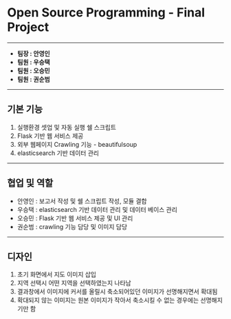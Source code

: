 # Open Source Programming - Final Project
<hr></hr>
<ul>
  <li> <strong> 팀장 : 안영인 </strong> </li>  
  <li> <strong> 팀원 : 우승택 </strong> </li>  
  <li> <strong> 팀원 : 오승민 </strong> </li>  
  <li> <strong> 팀원 : 권순범 </strong> </li>  
</ul>
    
<hr></hr>
    
## 기본 기능  
<ol>
  <li> 실행환경 셋업 및 자동 실행 쉘 스크립트 </li>
  <li> Flask 기반 웹 서비스 제공 </li>
  <li> 외부 웹페이지 Crawling 기능 - beautifulsoup </li>
  <li> elasticsearch 기반 데이터 관리 </li>
</ol>

<hr></hr>

## 협업 및 역할  
<ul>
  <li> 안영인 : 보고서 작성 및 쉘 스크립트 작성, 모듈 결합</li>
  <li> 우승택 : elasticsearch 기반 데이터 관리 및 데이터 베이스 관리 </li>
  <li> 오승민 : Flask 기반 웹 서비스 제공 및 UI 관리 </li>
  <li> 권순범 : crawling 기능 담당 및 이미지 담당</li>
</ul> 
  
<hr></hr>

## 디자인 
<ol>
  <li> 초기 화면에서 지도 이미지 삽입 </li>
  <li> 지역 선택시 어떤 지역을 선택하였는지 나타남 </li>
  <li> 결과창에서 이미지에 커서를 올릴시 축소되어있던 이미지가 선명해지면서 확대됨 </li>
  <li> 확대되지 않는 이미지는 원본 이미지가 작아서 축소시킬 수 없는 경우에는 선명해지기만 함 </li>
</ol> 

